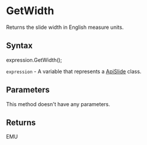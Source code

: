 # GetWidth

Returns the slide width in English measure units.

## Syntax

expression.GetWidth();

`expression` - A variable that represents a [ApiSlide](../ApiSlide.md) class.

## Parameters

This method doesn't have any parameters.

## Returns

EMU